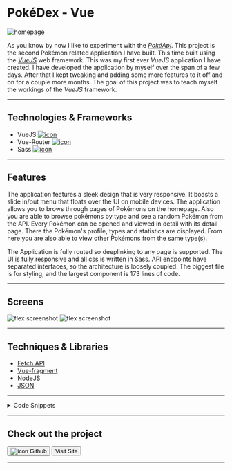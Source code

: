 # PokéDex - Vue

![homepage](../projects/pokedexvue/pokedexvue.png)

As you know by now I like to experiment with the [*PokéApi*](https://pokeapi.co/). This project is the second Pokémon related application I have built.
This time built using the [*VueJS*](https://vuejs.org/) web framework. This was my first ever *VueJS* application I have created.
I have developed the application by myself over the span of a few days. After that I kept tweaking and adding some more features to it off and on for a couple more months.
The goal of this project was to teach myself the workings of the *VueJS* framework.

---

## Technologies & Frameworks

- VueJS [![icon](../logos/tech/vue.png)](https://vuejs.org/)
- Vue-Router [![icon](../logos/tech/vue-router.png)](https://router.vuejs.org/)
- Sass [![icon](../logos/tech/sass.png)](https://sass-lang.com/)

---

## Features

The application features a sleek design that is very responsive. It boasts a slide in/out menu that floats over the UI on mobile devices.
The application allows you to brows through pages of Pokémons on the homepage. Also you are able to browse pokémons by type and see a random Pokémon from the API.
Every Pokémon can be opened and viewed in detail with its detail page. There the Pokémon's profile, types and statistics are displayed.
From here you are also able to view other Pokémons from the same type(s).

The Application is fully routed so deeplinking to any page is supported. The UI is fully responsive and all css is written in Sass.
API endpoints have separated interfaces, so the architecture is loosely coupled. The biggest file is for styling, and the largest component is 173 lines of code.

---

## Screens

![flex screenshot](../projects/pokedexvue/pokedexvue_1.png)
![flex screenshot](../projects/pokedexvue/pokedexvue_2.png)

---

## Techniques & Libraries

- [Fetch API](https://developer.mozilla.org/en-US/docs/Web/API/Fetch_API)
- [Vue-fragment](https://github.com/Thunberg087/vue-fragment)
- [NodeJS](https://nodejs.org/)
- [JSON](https://json.org/)

---

<details>
<summary>Code Snippets</summary>
<div>

The following are some code snippets of pieces of code I'm proud of from this project. The snippets demonstrate clean, consice and powerful code.

**Retrieving Pokémon types**\
Retrieving remote Pokémon types from the _PokéApi_ using the PokémonService interface and assigning it to the current state.
```
  loadTypes = () => {
      Loader.showLoader();
      PokémonService.getTypes().then(json => {
      this.setState({jsonData: json});
      Loader.hideLoader();
    });
  }
```

**Pokémon Service**\
Part of the Pokémon Service interface for retrieving data from the PokéAPI with for getting Pokémons, types and paged Pokémons.

```
const PokemonService = {
    baseUrl: "https://pokeapi.co/api/v2",
    basePageLimit: 20,
    totalNumberOfPokemon: 0,

    doLoad(url) { // Base method for doing http Get requests
        if (!url.includes(this.baseUrl)) { url = this.baseUrl + url; }

        return fetch(url).then(response => {
            if (response.status === 404) { return ''; }
            if (response.status === 200) { return response.json(); }})
            .then(data => {
                return data}).catch(e => { console.log('Error', e) });
    },

    getPokemons() {
        return this.doLoad('/pokemon').then(jsonData => { return jsonData; }).catch(e => { console.log('Error', e) });
    },

    getPagedPokemons(offset) {
        return this.doLoad(`/pokemon?offset=${offset}&limit=${this.basePageLimit}`).then(jsonData => { return jsonData; }).catch(e => { console.log('Error', e) });
    },

    getPokemon(pokemonName) {
        return this.doLoad(`/pokemon/${pokemonName}`).then(jsonData => { return jsonData; }).catch(e => { console.log('Error', e) });
    },

    getTypes() {
        return this.doLoad('/type/').then(jsonData => { return jsonData; }).catch(e => { console.log('Error', e) });
    },
}

export default PokemonService;
```

</div>
</details>

---

## Check out the project

[<button>![icon](../logos/tech/github.png) Github</button>](https://github.com/alianza/pokedexvue)
[<button>Visit Site</button>](https://pokedexvue.jwvbremen.nl/)

---
